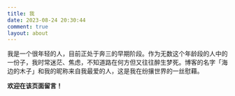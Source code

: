 ```yaml
---
title: 我
date: 2023-08-24 20:30:44
comment: true
layout: about
---
```


我是一个很年轻的人，目前正处于奔三的早期阶段。作为无数这个年龄段的人中的一份子，我时常迷茫、焦虑，不知道路在何方但又往往醉生梦死。博客的名字「海边的木子」和我的昵称来自我最爱的人，这是我在纷攘世界的一丝慰藉。

**欢迎在该页面留言！**
